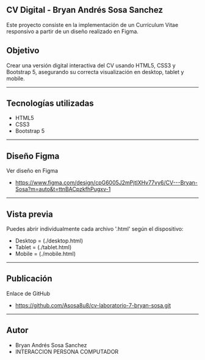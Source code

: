 ## CV Digital - Bryan Andrés Sosa Sanchez

Este proyecto consiste en la implementación de un Currículum Vitae responsivo a partir de un diseño realizado en Figma.

## Objetivo

Crear una versión digital interactiva del CV usando HTML5, CSS3 y Bootstrap 5, asegurando su correcta visualización en desktop, tablet y mobile.

---

## Tecnologías utilizadas

- HTML5  
- CSS3  
- Bootstrap 5   

---

## Diseño Figma

Ver diseño en Figma

- https://www.figma.com/design/cpG6005J2mPjtIXHv77vy6/CV---Bryan-Sosa?m=auto&t=ttnBACpzkfhPugxv-1

---

## Vista previa

Puedes abrir individualmente cada archivo '.html' según el dispositivo:

- Desktop = (./desktop.html)
- Tablet = (./tablet.html)
- Mobile = (./mobile.html)

---

## Publicación

Enlace de GitHub

- https://github.com/Asosa8u8/cv-laboratorio-7-bryan-sosa.git

---

## Autor

- Bryan Andrés Sosa Sanchez  
- INTERACCION PERSONA COMPUTADOR
